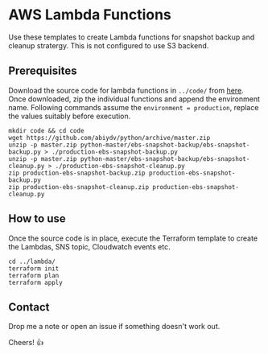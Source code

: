 # AWS Lambda Functions
Use these templates to create Lambda functions for snapshot backup and cleanup stratergy. This is not configured to use S3 backend.

## Prerequisites
Download the source code for lambda functions in `../code/` from [here](https://github.com/abiydv/python/tree/master/ebs-snapshot-backup). Once downloaded, zip the individual functions and append the environment name. Following commands assume the `environment = production`, replace the values suitably before execution.

```
mkdir code && cd code
wget https://github.com/abiydv/python/archive/master.zip
unzip -p master.zip python-master/ebs-snapshot-backup/ebs-snapshot-backup.py > ./production-ebs-snapshot-backup.py
unzip -p master.zip python-master/ebs-snapshot-backup/ebs-snapshot-cleanup.py > ./production-ebs-snapshot-cleanup.py
zip production-ebs-snapshot-backup.zip production-ebs-snapshot-backup.py
zip production-ebs-snapshot-cleanup.zip production-ebs-snapshot-cleanup.py
```

## How to use
Once the source code is in place, execute the Terraform template to create the Lambdas, SNS topic, Cloudwatch events etc.
```
cd ../lambda/
terraform init
terraform plan
terraform apply
```

## Contact
Drop me a note or open an issue if something doesn't work out.

Cheers! :thumbsup:
